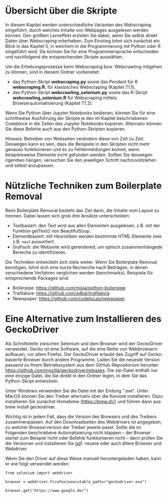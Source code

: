 # Übersicht über die Skripte 

In diesem Kapitel werden unterschiedliche Varianten des Webscraping eingeführt, durch welches Inhalte von Webpages ausgelesen werden können. 
Den größten Lerneffekt erzielen Sie dabei, wenn Sie selbst direkt Daten über Webscraping miterheben. Zum Einstieg lohnt sich zunächst ein Blick 
in das Kapitel 5, in welchem in die Programmierung mit Python oder R eingeführt wird. Sie können Sie für eine Programmiersprache entscheiden und nachfolgend 
die entsprechenden Skripte auswählen.

Um die Erhebungsprozesse beim Webscraping bzw. Webcrawling mitgehen zu können, sind in diesem Ordner vorbereitet: 
- das Python-Skript **webscraping.py**  sowie das Pendant für R **webscraping.R**, für klassisches Webscraping (Kapitel 7.1.1),
- das Python-Skript **webcrawling_selenium.py**  sowie das R-Skript **webcrawling_selenium.R** für Webscraping mittels Browserautomatisierung (Kapitel 7.1.2).

Wenn Sie Python über Jupyter Notebooks bedienen, können Sie für eine schrittweise Ausführung der Skripte je den im Kapitel beschriebenen Codeblock in die Zellen des  Jupyter Notebooks kopieren. Alternativ können Sie diese Befehle auch aus den Python-Skripten kopieren.

*Hinweis:* Betreiber von Webseiten verändern diese von Zeit zu Zeit. Deswegen kann es sein, dass die Beispiele in den Skripten 
nicht mehr genauso funktionieren und es zu Fehlermeldungen kommt, wenn beispielsweise Elemente nicht gefunden werden. Sollten Sie deswegen irgendwo hängen, versuchen Sie den jeweiligen Schritt nachzuvollziehen und selbst anzupassen. 

# Nützliche Techniken zum Boilerplate Removal

Beim Boilerplate Removal besteht das Ziel darin, die Inhalte vom Layout zu trennen. Dabei lassen sich grob drei Ansätze unterscheiden:

- Textbasiert: den Text wird aus allen Elementen ausgelesen, z.B. mit der Funktion getText() von BeautifulSoup.
- Elementbasiert: mit Heuristiken werden bestimmte HTML-Elemente (wie z.B. `nav`) aussortiert.
- Grafisch: die Webseite wird gerendered, um optisch zusammenhängede Bereiche zu identifizieren.

Die Techniken entwickeln sich stets weiter. Wenn Sie Boilerplate Removal benötigen, lohnt sich eine kurze Recherche nach Beiträgen, in denen verschiedene Verfahren verglichen werden (benchmarks). Beispiele für entsprechende Packages sind:

- Boilerpipe: https://github.com/misja/python-boilerpipe
- Trafilature: https://github.com/adbar/trafilatura
- Newspaper: https://github.com/codelucas/newspaper


# Eine Alternative zum Installieren des GeckoDriver

Als Schnittstelle zwischen Selenium und dem Browser wird der GeckoDriver verwendet. Gecko ist eine Software, auf die eine Reihe von Webbrowsern aufbauen, vor allem Firefox. Der GeckoDriver erlaubt den Zugriff auf Gecko-basierte Browser durch andere Programme. Laden Sie die neueste Version passend zu Ihrem Betriebssystem aus dem GitHub-Repositorium herunter: https://github.com/mozilla/geckodriver/releases. Die zip-Datei enthält nur eine einzige Datei, die Sie direkt in den Ordner legen, in dem Sie das Python-Skript entwickeln. 

Unter Windows verwenden Sie die Datei mit der Endung ".exe". Unter MacOS können Sie den Treiber alternativ über die Konsole installieren. Dazu installieren Sie zunächst Homebrew (https://brew.sh/) und führen dann aus: brew install geckodriver. 

Wichtig ist in jedem Fall, dass die Version des Browsers und des Treibers zusammenpassen. Auf den Downloadseiten des Webdrivers ist angegeben, zu welcher Browserversion der Treiber jeweils passt. Sollte die im Folgenden beschriebene Automatisierung nicht klappen – der Browser startet zum Beispiel nicht oder Befehle funktionieren nicht – dann prüfen Sie die Versionen und installieren Sie ggf. neuere oder auch ältere Browser und Webdriver.

Wenn Sie den Driver auf diese Weise manuell heruntergeladen haben, kann er wie folgt verwendet werden:

```
from selenium import webdriver 

browser = webdriver.Firefox(executable_path=r"geckodriver.exe")

browser.get("https://www.google.de/")
```
